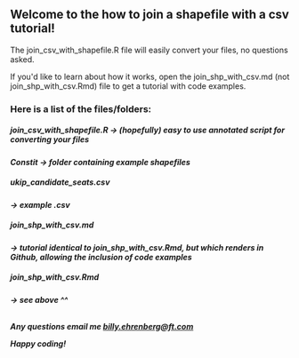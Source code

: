 <h2>Welcome to the how to join a shapefile with a csv tutorial!</h2>

The join_csv_with_shapefile.R file will easily convert your files, no questions asked. 

If you'd like to learn about how it works, open the
join_shp_with_csv.md (not join_shp_with_csv.Rmd) file to get a tutorial with code examples.

<h3>Here is a list of the files/folders:</h3>

<h5>join_csv_with_shapefile.R</href='https://github.com/ft-interactive/R-tutorials/blob/master/How%20to%20join%20a%20shapefile%20with%20a%20csv/join_csv_with_shapefile.R' h5> -> (hopefully) easy to use  annotated script for converting your files

<h5>Constit<href=/h5> -> folder containing example shapefiles

<h5>ukip_candidate_seats.csv</h5> -> example .csv

<h5>join_shp_with_csv.md</h5> -> tutorial identical to join_shp_with_csv.Rmd, 
                        but which renders in Github,
                        allowing the inclusion of code examples

<h5>join_shp_with_csv.Rmd</h5> -> see above ^^

<br>Any questions email me billy.ehrenberg@ft.com

Happy coding!
